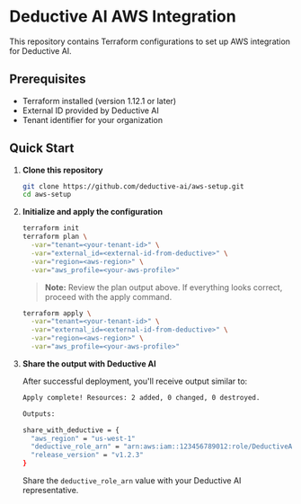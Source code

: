 # Deductive AI AWS Integration

This repository contains Terraform configurations to set up AWS integration for Deductive AI.

## Prerequisites

- Terraform installed (version 1.12.1 or later)
- External ID provided by Deductive AI
- Tenant identifier for your organization

## Quick Start

1. **Clone this repository**
   ```bash
   git clone https://github.com/deductive-ai/aws-setup.git
   cd aws-setup
   ```

2. **Initialize and apply the configuration**
   ```bash
   terraform init
   terraform plan \
     -var="tenant=<your-tenant-id>" \
     -var="external_id=<external-id-from-deductive>" \
     -var="region=<aws-region>" \
     -var="aws_profile=<your-aws-profile>"
   ```

   > **Note:** Review the plan output above. If everything looks correct, proceed with the apply command.

   ```bash
   terraform apply \
     -var="tenant=<your-tenant-id>" \
     -var="external_id=<external-id-from-deductive>" \
     -var="region=<aws-region>" \
     -var="aws_profile=<your-aws-profile>"
   ```

3. **Share the output with Deductive AI**
   
   After successful deployment, you'll receive output similar to:
   ```bash
   Apply complete! Resources: 2 added, 0 changed, 0 destroyed.

   Outputs:

   share_with_deductive = {
     "aws_region" = "us-west-1"
     "deductive_role_arn" = "arn:aws:iam::123456789012:role/DeductiveAssumeRole-<tenant>"
     "release_version" = "v1.2.3"
   }
   ```

   Share the `deductive_role_arn` value with your Deductive AI representative.
